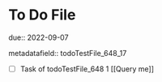 # To Do File

due:: 2022-09-07

metadatafield:: todoTestFile_648_17

- [ ] Task of todoTestFile_648 1 [[Query me]]
